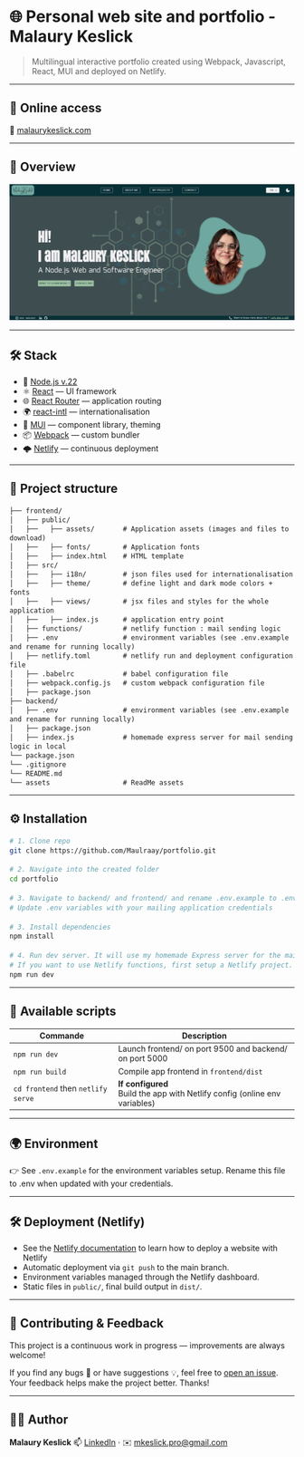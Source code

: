# 🌐 Personal web site and portfolio - Malaury Keslick

> Multilingual interactive portfolio created using Webpack, Javascript, React, MUI and deployed on Netlify.

---

## 🚀 Online access

🔗 [malaurykeslick.com](https://malaurykeslick.com)

---

## 📸 Overview

![aperçu du projet](./assets/portfolioOverview.PNG)

---

## 🛠️ Stack

- 🧩 [Node.js v.22](https://nodejs.org/) 
- ⚛️ [React](https://reactjs.org/) — UI framework
- 🌐 [React Router](https://reactrouter.com/) — application routing
- 🌍 [react-intl](https://formatjs.io/react-intl/) — internationalisation
- 🎨 [MUI](https://mui.com/) — component library, theming
- 📦 [Webpack](https://webpack.js.org/) — custom bundler
- 🌩️ [Netlify](https://www.netlify.com/) — continuous deployment

---

## 📁 Project structure

```
├── frontend/
│   ├── public/
│   ├──   ├── assets/       # Application assets (images and files to download)
│   ├──   ├── fonts/        # Application fonts
│   ├──   ├── index.html    # HTML template
│   ├── src/
│   ├──   ├── i18n/         # json files used for internationalisation
│   ├──   ├── theme/        # define light and dark mode colors + fonts
│   ├──   ├── views/        # jsx files and styles for the whole application
│   ├──   ├── index.js      # application entry point
│   ├── functions/          # netlify function : mail sending logic
│   ├── .env                # environment variables (see .env.example and rename for running locally)
│   ├── netlify.toml        # netlify run and deployment configuration file
│   ├── .babelrc            # babel configuration file
│   ├── webpack.config.js   # custom webpack configuration file
│   ├── package.json
├── backend/
│   ├── .env                # environment variables (see .env.example and rename for running locally)
│   ├── package.json
│   ├── index.js            # homemade express server for mail sending logic in local
└── package.json
└── .gitignore
└── README.md
└── assets                  # ReadMe assets
```

---

## ⚙️ Installation

```bash
# 1. Clone repo
git clone https://github.com/Maulraay/portfolio.git

# 2. Navigate into the created folder
cd portfolio

# 3. Navigate to backend/ and frontend/ and rename .env.example to .env
# Update .env variables with your mailing application credentials

# 3. Install dependencies
npm install

# 4. Run dev server. It will use my homemade Express server for the mail sending feature. 
# If you want to use Netlify functions, first setup a Netlify project.
npm run dev
```

---

## 🧪 Available scripts

| Commande                           | Description                                                                    |
|------------------------------------|--------------------------------------------------------------------------------|
| `npm run dev`                      | Launch frontend/ on port 9500 and backend/ on port 5000                        |
| `npm run build`                    | Compile app frontend in `frontend/dist`                                        |
| `cd frontend` then `netlify serve` | **If configured**<br/>Build the app with Netlify config (online env variables) |

---

## 🌍 Environment

👉 See `.env.example` for the environment variables setup. Rename this file to .env when updated with your credentials.


---

## 🛠 Deployment (Netlify)

- See the [Netlify documentation](https://docs.netlify.com/start/overview/) to learn how to deploy a website with Netlify
- Automatic deployment via `git push` to the main branch.
- Environment variables managed through the Netlify dashboard.
- Static files in `public/`, final build output in `dist/`.

---

## 🚧 Contributing & Feedback

This project is a continuous work in progress — improvements are always welcome!

If you find any bugs 🐞 or have suggestions 💡, feel free to [open an issue](https://github.com/Maulraay/portfolio/issues).  
Your feedback helps make the project better. Thanks!

---

## 🙋‍♀️ Author

**Malaury Keslick**
📫 [LinkedIn](https://www.linkedin.com/in/malaurykeslick/) · ✉️ [mkeslick.pro@gmail.com](mailto:mkeslick.pro@gmail.com)
